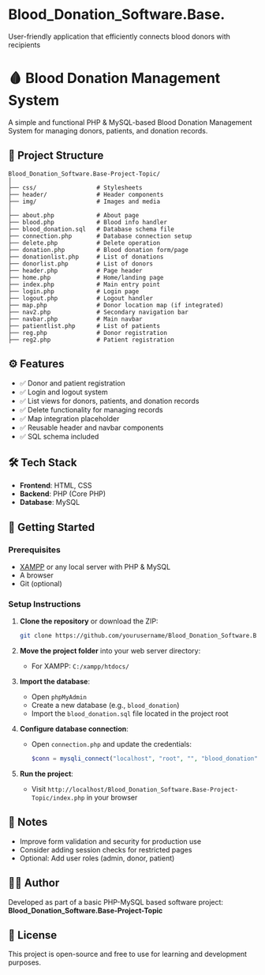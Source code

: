# Blood_Donation_Software.Base.
User-friendly application that efficiently connects blood donors with recipients

# 🩸 Blood Donation Management System

A simple and functional PHP & MySQL-based Blood Donation Management System for managing donors, patients, and donation records.

## 📁 Project Structure

```
Blood_Donation_Software.Base-Project-Topic/
│
├── css/                 # Stylesheets
├── header/              # Header components
├── img/                 # Images and media
│
├── about.php            # About page
├── blood.php            # Blood info handler
├── blood_donation.sql   # Database schema file
├── connection.php       # Database connection setup
├── delete.php           # Delete operation
├── donation.php         # Blood donation form/page
├── donationlist.php     # List of donations
├── donorlist.php        # List of donors
├── header.php           # Page header
├── home.php             # Home/landing page
├── index.php            # Main entry point
├── login.php            # Login page
├── logout.php           # Logout handler
├── map.php              # Donor location map (if integrated)
├── nav2.php             # Secondary navigation bar
├── navbar.php           # Main navbar
├── patientlist.php      # List of patients
├── reg.php              # Donor registration
├── reg2.php             # Patient registration
```

## ⚙️ Features

- ✅ Donor and patient registration
- ✅ Login and logout system
- ✅ List views for donors, patients, and donation records
- ✅ Delete functionality for managing records
- ✅ Map integration placeholder
- ✅ Reusable header and navbar components
- ✅ SQL schema included

## 🛠️ Tech Stack

- **Frontend**: HTML, CSS
- **Backend**: PHP (Core PHP)
- **Database**: MySQL

## 🚀 Getting Started

### Prerequisites

- [XAMPP](https://www.apachefriends.org/) or any local server with PHP & MySQL
- A browser
- Git (optional)

### Setup Instructions

1. **Clone the repository** or download the ZIP:

   ```bash
   git clone https://github.com/yourusername/Blood_Donation_Software.Base-Project-Topic.git
   ```

2. **Move the project folder** into your web server directory:

   - For XAMPP: `C:/xampp/htdocs/`

3. **Import the database**:

   - Open `phpMyAdmin`
   - Create a new database (e.g., `blood_donation`)
   - Import the `blood_donation.sql` file located in the project root

4. **Configure database connection**:

   - Open `connection.php` and update the credentials:
     ```php
     $conn = mysqli_connect("localhost", "root", "", "blood_donation");
     ```

5. **Run the project**:

   - Visit `http://localhost/Blood_Donation_Software.Base-Project-Topic/index.php` in your browser

## 📌 Notes

- Improve form validation and security for production use
- Consider adding session checks for restricted pages
- Optional: Add user roles (admin, donor, patient)

## 🧑‍💻 Author

Developed as part of a basic PHP-MySQL based software project:  
**Blood_Donation_Software.Base-Project-Topic**

## 📄 License

This project is open-source and free to use for learning and development purposes.
